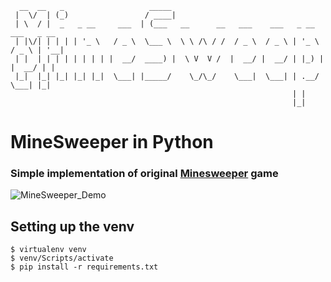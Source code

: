       __  __   _                   _____                                                
     |  \/  | (_)                 / ____|                                               
     | \  / |  _   _ __     ___  | (___   __      __   ___    ___   _ __     ___   _ __ 
     | |\/| | | | | '_ \   / _ \  \___ \  \ \ /\ / /  / _ \  / _ \ | '_ \   / _ \ | '__|
     | |  | | | | | | | | |  __/  ____) |  \ V  V /  |  __/ |  __/ | |_) | |  __/ | |   
     |_|  |_| |_| |_| |_|  \___| |_____/    \_/\_/    \___|  \___| | .__/   \___| |_|   
                                                                   | |                  
                                                                   |_|              

# MineSweeper in Python

### Simple implementation of original [Minesweeper](https://en.wikipedia.org/wiki/Minesweeper_(video_game)) game

![MineSweeper_Demo](https://user-images.githubusercontent.com/48157106/188101696-3f69c437-9a7e-4e52-b0a8-2b45bca601eb.gif)


## Setting up the venv

```
$ virtualenv venv
$ venv/Scripts/activate
$ pip install -r requirements.txt
```

